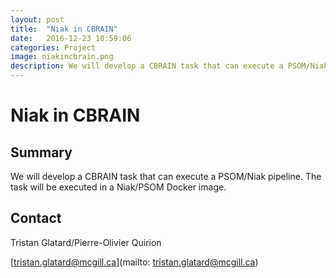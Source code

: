 ```yaml
---
layout: post
title:  "Niak in CBRAIN"
date:   2016-12-23 10:59:06
categories: Project
image: niakincbrain.png
description: We will develop a CBRAIN task that can execute a PSOM/Niak pipeline.
---
```

# Niak in CBRAIN

## Summary
We will develop a CBRAIN task that can execute a PSOM/Niak pipeline. The task will be executed in a Niak/PSOM Docker image.

## Contact
Tristan Glatard/Pierre-Olivier Quirion

[tristan.glatard@mcgill.ca](mailto: tristan.glatard@mcgill.ca)
